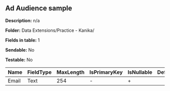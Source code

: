 ## Ad Audience sample

**Description:** n/a

**Folder:** Data Extensions/Practice - Kanika/

**Fields in table:** 1

**Sendable:** No

**Testable:** No

| Name | FieldType | MaxLength | IsPrimaryKey | IsNullable | DefaultValue |
| --- | --- | --- | --- | --- | --- |
| Email | Text | 254 | - | + |  |
